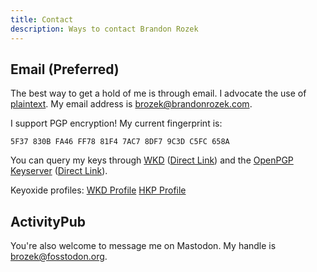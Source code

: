 ```yaml
---
title: Contact
description: Ways to contact Brandon Rozek
---
```


## Email (Preferred)

The best way to get a hold of me is through email. I advocate the use of [plaintext](https://useplaintext.email/). My email address is [brozek@brandonrozek.com](mailto://brozek@brandonrozek.com).

I support PGP encryption! My current fingerprint is:
```
5F37 830B FA46 FF78 81F4 7AC7 8DF7 9C3D C5FC 658A
```

You can query my keys through [WKD](https://wiki.gnupg.org/WKD) ([Direct Link](/.well-known/openpgpkey/hu/o1dbwkdx683fduwgzmrbwa3yip41frdn)) and the [OpenPGP Keyserver](https://keys.openpgp.org/search?q=brozek%40brandonrozek.com) ([Direct Link](https://keys.openpgp.org/pks/lookup?op=get&options=mr&search=brozek@brandonrozek.com)).


Keyoxide profiles:
[WKD Profile](https://keyoxide.org/wkd/brozek%40brandonrozek.com)
[HKP Profile](https://keyoxide.org/hkp/brozek%40brandonrozek.com)

## ActivityPub

You're also welcome to message me on Mastodon. My handle is [brozek@fosstodon.org](https://fosstodon.org/@brozek).